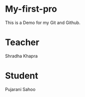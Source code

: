 # My-first-pro
This is a Demo for my Git and  Github.

  # Teacher
Shradha Khapra

# Student
Pujarani Sahoo

